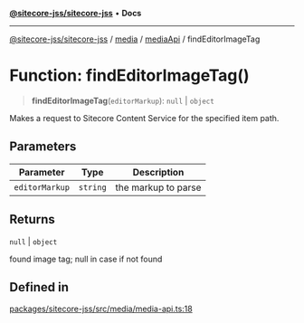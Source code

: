 [**@sitecore-jss/sitecore-jss**](../../../../README.md) • **Docs**

***

[@sitecore-jss/sitecore-jss](../../../../README.md) / [media](../../../README.md) / [mediaApi](../README.md) / findEditorImageTag

# Function: findEditorImageTag()

> **findEditorImageTag**(`editorMarkup`): `null` \| `object`

Makes a request to Sitecore Content Service for the specified item path.

## Parameters

| Parameter | Type | Description |
| ------ | ------ | ------ |
| `editorMarkup` | `string` | the markup to parse |

## Returns

`null` \| `object`

found image tag; null in case if not found

## Defined in

[packages/sitecore-jss/src/media/media-api.ts:18](https://github.com/Sitecore/jss/blob/85fd9b813b01a71614ef7fb536485926ec8242cf/packages/sitecore-jss/src/media/media-api.ts#L18)
